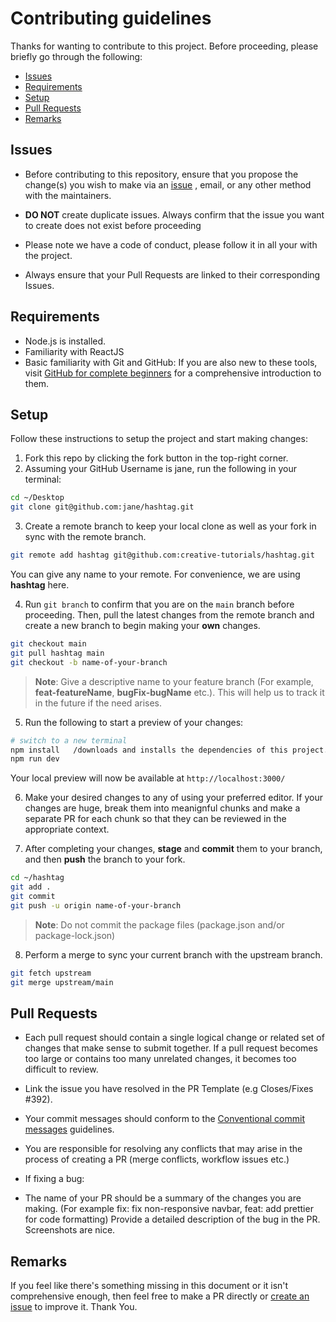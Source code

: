 # Contributing guidelines

Thanks for wanting to contribute to this project. Before proceeding, please
briefly go through the following:

* [Issues](#issues)
* [Requirements](#requirements)
* [Setup](#setup)
* [Pull Requests](#pull-requests)
* [Remarks](#remarks)

## Issues

- Before contributing to this repository, ensure that you propose the change(s)
you wish to make via an [issue](https://github.com/creative-tutorials/hashtag/issues/new/choose)
, email, or any other method with the maintainers.

- **DO NOT** create duplicate issues. Always confirm that the issue you want to
create does not exist before proceeding

- Please note we have a code of conduct, please follow it in all your
with the project.

- Always ensure that your Pull Requests are linked to their corresponding Issues.

## Requirements

- Node.js is installed.
- Familiarity with ReactJS
- Basic familiarity with Git and GitHub: If you are also new to these tools, visit
[GitHub for complete beginners](https://developer.mozilla.org/en-US/docs/MDN/Contribute/GitHub_beginners)
for a comprehensive introduction to them.

## Setup

Follow these instructions to setup the project and start making changes:

1. Fork this repo by clicking the fork button in the top-right corner.
2. Assuming your GitHub Username is jane, run the following in your terminal:

```sh
cd ~/Desktop
git clone git@github.com:jane/hashtag.git
```

3. Create a remote branch to keep your local clone as well as your fork
in sync with the remote branch.

```sh
git remote add hashtag git@github.com:creative-tutorials/hashtag.git
```

You can give any name to your remote. For convenience, we are using **hashtag** here.

4. Run `git branch` to confirm that you are on the `main` branch before proceeding.
Then, pull the latest changes from the remote branch and create a new branch to
begin making your **own** changes.

```sh
git checkout main
git pull hashtag main
git checkout -b name-of-your-branch
```

> **Note**: Give a descriptive name to your feature branch
(For example, **feat-featureName**, **bugFix-bugName** etc.).
This will help us to track it in the future if the need arises.

5. Run the following to start a preview of your changes:

```sh
# switch to a new terminal
npm install   /downloads and installs the dependencies of this project./
npm run dev
```
Your local preview will now be available at `http://localhost:3000/`

6. Make your desired changes to any of using your preferred editor.
If your changes are huge, break them into meanignful chunks and make
a separate PR for each chunk so that they can be reviewed in the appropriate context.

7. After completing your changes, **stage** and **commit** them to your branch, and then
**push** the branch to your fork.

```sh
cd ~/hashtag
git add .
git commit
git push -u origin name-of-your-branch
```
> **Note**: Do not commit the package files (package.json and/or package-lock.json)

8. Perform a merge to sync your current branch with the upstream branch.

```sh
git fetch upstream
git merge upstream/main
```
## Pull Requests

- Each pull request should contain a single logical change or related set of changes
that make sense to submit together. If a pull request becomes too large or contains
too many unrelated changes, it becomes too difficult to review.

- Link the issue you have resolved in the PR Template (e.g Closes/Fixes #392).

- Your commit messages should conform to the
[Conventional commit messages](https://www.conventionalcommits.org/en/v1.0.0/)
guidelines.

- You are responsible for resolving any conflicts that may arise in the process of creating
a PR (merge conflicts, workflow issues etc.)

- If fixing a bug:

- The name of your PR should be a summary of the changes you are making.
(For example fix: fix non-responsive navbar, feat: add prettier for code formatting)
Provide a detailed description of the bug in the PR. Screenshots are nice.

## Remarks

If you feel like there's something missing in this document or it isn't comprehensive enough, then
feel free to make a PR directly or
[create an issue](https://github.com/creative-tutorials/hashtag/issues/new/choose)
to improve it. Thank You.
